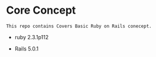 # Core Concept
	
	This repo contains Covers Basic Ruby on Rails conecept.

* ruby 2.3.1p112 

* Rails 5.0.1